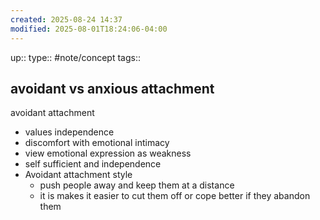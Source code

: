 ```yaml
---
created: 2025-08-24 14:37
modified: 2025-08-01T18:24:06-04:00
---
```

up::
type:: #note/concept 
tags::
## avoidant vs anxious attachment

avoidant attachment
- values independence
- discomfort with emotional intimacy
- view emotional expression as weakness
- self sufficient and independence 
- Avoidant attachment style
	- push people away and keep them at a distance
	- it is makes it easier to cut them off or cope better if they abandon them 